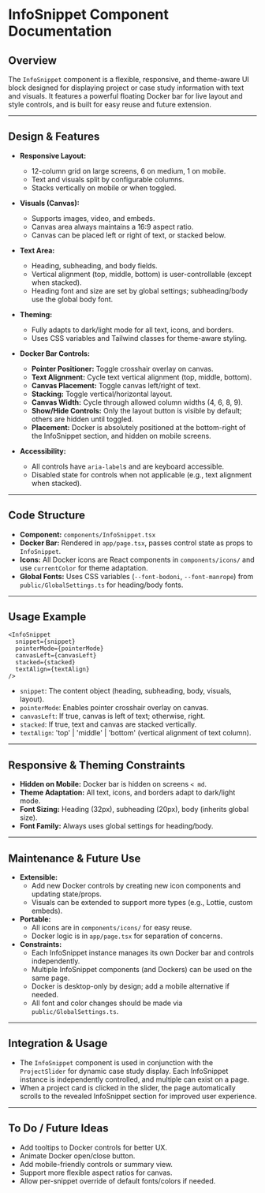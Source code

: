 # InfoSnippet Component Documentation

## Overview

The `InfoSnippet` component is a flexible, responsive, and theme-aware UI block designed for displaying project or case study information with text and visuals. It features a powerful floating Docker bar for live layout and style controls, and is built for easy reuse and future extension.

---

## Design & Features

- **Responsive Layout:**
  - 12-column grid on large screens, 6 on medium, 1 on mobile.
  - Text and visuals split by configurable columns.
  - Stacks vertically on mobile or when toggled.

- **Visuals (Canvas):**
  - Supports images, video, and embeds.
  - Canvas area always maintains a 16:9 aspect ratio.
  - Canvas can be placed left or right of text, or stacked below.

- **Text Area:**
  - Heading, subheading, and body fields.
  - Vertical alignment (top, middle, bottom) is user-controllable (except when stacked).
  - Heading font and size are set by global settings; subheading/body use the global body font.

- **Theming:**
  - Fully adapts to dark/light mode for all text, icons, and borders.
  - Uses CSS variables and Tailwind classes for theme-aware styling.

- **Docker Bar Controls:**
  - **Pointer Positioner:** Toggle crosshair overlay on canvas.
  - **Text Alignment:** Cycle text vertical alignment (top, middle, bottom).
  - **Canvas Placement:** Toggle canvas left/right of text.
  - **Stacking:** Toggle vertical/horizontal layout.
  - **Canvas Width:** Cycle through allowed column widths (4, 6, 8, 9).
  - **Show/Hide Controls:** Only the layout button is visible by default; others are hidden until toggled.
  - **Placement:** Docker is absolutely positioned at the bottom-right of the InfoSnippet section, and hidden on mobile screens.

- **Accessibility:**
  - All controls have `aria-label`s and are keyboard accessible.
  - Disabled state for controls when not applicable (e.g., text alignment when stacked).

---

## Code Structure

- **Component:** `components/InfoSnippet.tsx`
- **Docker Bar:** Rendered in `app/page.tsx`, passes control state as props to `InfoSnippet`.
- **Icons:** All Docker icons are React components in `components/icons/` and use `currentColor` for theme adaptation.
- **Global Fonts:** Uses CSS variables (`--font-bodoni`, `--font-manrope`) from `public/GlobalSettings.ts` for heading/body fonts.

---

## Usage Example

```
<InfoSnippet
  snippet={snippet}
  pointerMode={pointerMode}
  canvasLeft={canvasLeft}
  stacked={stacked}
  textAlign={textAlign}
/>
```

- `snippet`: The content object (heading, subheading, body, visuals, layout).
- `pointerMode`: Enables pointer crosshair overlay on canvas.
- `canvasLeft`: If true, canvas is left of text; otherwise, right.
- `stacked`: If true, text and canvas are stacked vertically.
- `textAlign`: 'top' | 'middle' | 'bottom' (vertical alignment of text column).

---

## Responsive & Theming Constraints

- **Hidden on Mobile:** Docker bar is hidden on screens `< md`.
- **Theme Adaptation:** All text, icons, and borders adapt to dark/light mode.
- **Font Sizing:** Heading (32px), subheading (20px), body (inherits global size).
- **Font Family:** Always uses global settings for heading/body.

---

## Maintenance & Future Use

- **Extensible:**
  - Add new Docker controls by creating new icon components and updating state/props.
  - Visuals can be extended to support more types (e.g., Lottie, custom embeds).
- **Portable:**
  - All icons are in `components/icons/` for easy reuse.
  - Docker logic is in `app/page.tsx` for separation of concerns.
- **Constraints:**
  - Each InfoSnippet instance manages its own Docker bar and controls independently.
  - Multiple InfoSnippet components (and Dockers) can be used on the same page.
  - Docker is desktop-only by design; add a mobile alternative if needed.
  - All font and color changes should be made via `public/GlobalSettings.ts`.

---

## Integration & Usage
- The `InfoSnippet` component is used in conjunction with the `ProjectSlider` for dynamic case study display. Each InfoSnippet instance is independently controlled, and multiple can exist on a page.
- When a project card is clicked in the slider, the page automatically scrolls to the revealed InfoSnippet section for improved user experience.

---

## To Do / Future Ideas
- Add tooltips to Docker controls for better UX.
- Animate Docker open/close button.
- Add mobile-friendly controls or summary view.
- Support more flexible aspect ratios for canvas.
- Allow per-snippet override of default fonts/colors if needed. 
